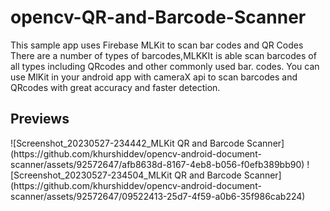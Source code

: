 # opencv-QR-and-Barcode-Scanner

This sample app uses Firebase MLKit to scan 
bar codes and QR Codes There are a number 
of types of barcodes,MLKKIt is able scan 
barcodes of all types including QRcodes 
and other commonly used bar. codes. 
You can use MlKit in your android app with 
cameraX api to scan barcodes and QRcodes 
with great accuracy and faster detection.
## Previews
<div style="width:100%; display:flex; justify-content:space-between;">
![Screenshot_20230527-234442_MLKit QR and Barcode Scanner](https://github.com/khurshiddev/opencv-android-document-scanner/assets/92572647/afb8638d-8167-4eb8-b056-f0efb389bb90)
![Screenshot_20230527-234504_MLKit QR and Barcode Scanner](https://github.com/khurshiddev/opencv-android-document-scanner/assets/92572647/09522413-25d7-4f59-a0b6-35f986cab224)

